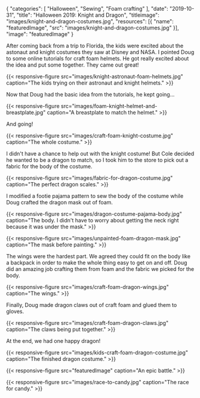 {
  "categories": [
    "Halloween",
    "Sewing",
    "Foam crafting"
  ],
  "date": "2019-10-31",
  "title": "Halloween 2019: Knight and Dragon",
  "titleimage": "images/knight-and-dragon-costumes.jpg",
  "resources": [{
    "name": "featuredImage",
    "src": "images/knight-and-dragon-costumes.jpg"
  }],
  "image": "featuredImage"
}

After coming back from a trip to Florida, the kids were excited about the
astonaut and knight costumes they saw at Disney and NASA. I pointed Doug to
some online tutorials for craft foam helmets. He got really excited about the
idea and put some together. They came out great!

{{< responsive-figure
        src="images/knight-astronaut-foam-helmets.jpg"
        caption="The kids trying on their astronaut and knight helmets." >}}

Now that Doug had the basic idea from the tutorials, he kept going...

{{< responsive-figure
        src="images/foam-knight-helmet-and-breastplate.jpg"
        caption="A breastplate to match the helmet." >}}

And going!

{{< responsive-figure
        src="images/craft-foam-knight-costume.jpg"
        caption="The whole costume." >}}

I didn't have a chance to help out with the knight costume! But Cole decided
he wanted to be a dragon to match, so I took him to the store to pick out a
fabric for the body of the costume.

{{< responsive-figure
        src="images/fabric-for-dragon-costume.jpg"
        caption="The perfect dragon scales." >}}

I modified a footie pajama pattern to sew the body of the costume while Doug
crafted the dragon mask out of foam.

{{< responsive-figure
        src="images/dragon-costume-pajama-body.jpg"
        caption="The body. I didn't have to worry about getting the neck right because it was under the mask." >}}

{{< responsive-figure
        src="images/unpainted-foam-dragon-mask.jpg"
        caption="The mask before painting." >}}

The wings were the hardest part. We agreed they could fit on the body like a
backpack in order to make the whole thing easy to get on and off. Doug did
an amazing job crafting them from foam and the fabric we picked for the body.

{{< responsive-figure
        src="images/craft-foam-dragon-wings.jpg"
        caption="The wings." >}}

Finally, Doug made dragon claws out of craft foam and glued them to gloves.

{{< responsive-figure
        src="images/craft-foam-dragon-claws.jpg"
        caption="The claws being put together." >}}

At the end, we had one happy dragon!

{{< responsive-figure
        src="images/kids-craft-foam-dragon-costume.jpg"
        caption="The finished dragon costume." >}}

{{< responsive-figure
        src="featuredImage"
        caption="An epic battle." >}}

{{< responsive-figure
        src="images/race-to-candy.jpg"
        caption="The race for candy." >}}
